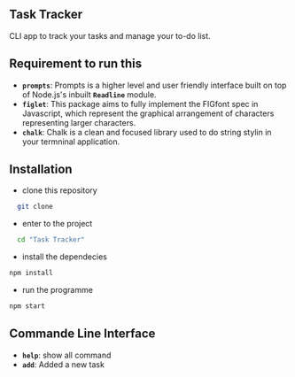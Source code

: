 ## Task Tracker
CLI app to track your tasks and manage your to-do list.

## Requirement to run this
 - **`prompts`**: Prompts is a higher level and user friendly interface built on top of Node.js's inbuilt **`Readline`** module.
 - **`figlet`**: This package aims to fully implement the FIGfont spec in Javascript, which represent the graphical arrangement of characters representing larger characters.
 - **`chalk`**: Chalk is a clean and focused library used to do string stylin in your termninal application.

## Installation

 - clone this repository
  ```bash
    git clone 
  ```
 - enter to the project
  ```bash
    cd "Task Tracker"
  ```
 - install the dependecies
  ```bash
  npm install
  ```
 - run the programme
  ```bash
  npm start
  ```

## Commande Line Interface

 - **`help`**: show all command
 - **`add`**: Added a new task 
